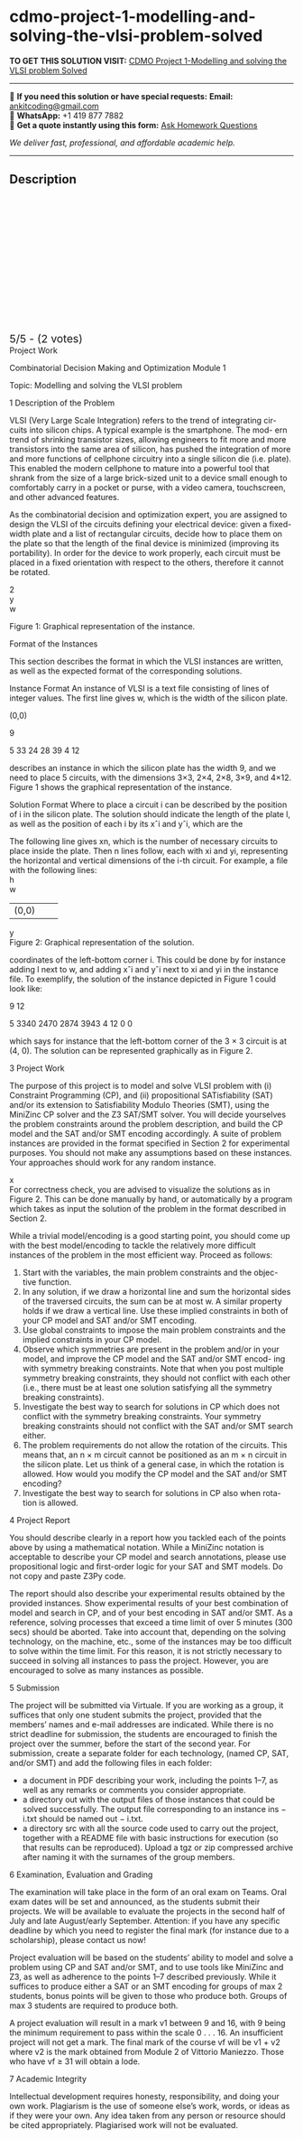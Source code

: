 # cdmo-project-1-modelling-and-solving-the-vlsi-problem-solved
**TO GET THIS SOLUTION VISIT:** [CDMO Project 1-Modelling and solving the VLSI problem  Solved](https://www.ankitcodinghub.com/product/cdmo-project-1-modelling-and-solving-the-vlsi-problem-solved/)


---

📩 **If you need this solution or have special requests:** **Email:** ankitcoding@gmail.com  
📱 **WhatsApp:** +1 419 877 7882  
📄 **Get a quote instantly using this form:** [Ask Homework Questions](https://www.ankitcodinghub.com/services/ask-homework-questions/)

*We deliver fast, professional, and affordable academic help.*

---

<h2>Description</h2>



<div class="kk-star-ratings kksr-auto kksr-align-center kksr-valign-top" data-payload="{&quot;align&quot;:&quot;center&quot;,&quot;id&quot;:&quot;95198&quot;,&quot;slug&quot;:&quot;default&quot;,&quot;valign&quot;:&quot;top&quot;,&quot;ignore&quot;:&quot;&quot;,&quot;reference&quot;:&quot;auto&quot;,&quot;class&quot;:&quot;&quot;,&quot;count&quot;:&quot;2&quot;,&quot;legendonly&quot;:&quot;&quot;,&quot;readonly&quot;:&quot;&quot;,&quot;score&quot;:&quot;5&quot;,&quot;starsonly&quot;:&quot;&quot;,&quot;best&quot;:&quot;5&quot;,&quot;gap&quot;:&quot;4&quot;,&quot;greet&quot;:&quot;Rate this product&quot;,&quot;legend&quot;:&quot;5\/5 - (2 votes)&quot;,&quot;size&quot;:&quot;24&quot;,&quot;title&quot;:&quot;CDMO Project 1-Modelling and solving the VLSI problem&nbsp; Solved&quot;,&quot;width&quot;:&quot;138&quot;,&quot;_legend&quot;:&quot;{score}\/{best} - ({count} {votes})&quot;,&quot;font_factor&quot;:&quot;1.25&quot;}">

<div class="kksr-stars">

<div class="kksr-stars-inactive">
            <div class="kksr-star" data-star="1" style="padding-right: 4px">


<div class="kksr-icon" style="width: 24px; height: 24px;"></div>
        </div>
            <div class="kksr-star" data-star="2" style="padding-right: 4px">


<div class="kksr-icon" style="width: 24px; height: 24px;"></div>
        </div>
            <div class="kksr-star" data-star="3" style="padding-right: 4px">


<div class="kksr-icon" style="width: 24px; height: 24px;"></div>
        </div>
            <div class="kksr-star" data-star="4" style="padding-right: 4px">


<div class="kksr-icon" style="width: 24px; height: 24px;"></div>
        </div>
            <div class="kksr-star" data-star="5" style="padding-right: 4px">


<div class="kksr-icon" style="width: 24px; height: 24px;"></div>
        </div>
    </div>

<div class="kksr-stars-active" style="width: 138px;">
            <div class="kksr-star" style="padding-right: 4px">


<div class="kksr-icon" style="width: 24px; height: 24px;"></div>
        </div>
            <div class="kksr-star" style="padding-right: 4px">


<div class="kksr-icon" style="width: 24px; height: 24px;"></div>
        </div>
            <div class="kksr-star" style="padding-right: 4px">


<div class="kksr-icon" style="width: 24px; height: 24px;"></div>
        </div>
            <div class="kksr-star" style="padding-right: 4px">


<div class="kksr-icon" style="width: 24px; height: 24px;"></div>
        </div>
            <div class="kksr-star" style="padding-right: 4px">


<div class="kksr-icon" style="width: 24px; height: 24px;"></div>
        </div>
    </div>
</div>


<div class="kksr-legend" style="font-size: 19.2px;">
            5/5 - (2 votes)    </div>
    </div>
<div class="page" title="Page 1">
<div class="layoutArea">
<div class="column">
Project Work

Combinatorial Decision Making and Optimization Module 1

Topic: Modelling and solving the VLSI problem

1 Description of the Problem

VLSI (Very Large Scale Integration) refers to the trend of integrating cir- cuits into silicon chips. A typical example is the smartphone. The mod- ern trend of shrinking transistor sizes, allowing engineers to fit more and more transistors into the same area of silicon, has pushed the integration of more and more functions of cellphone circuitry into a single silicon die (i.e. plate). This enabled the modern cellphone to mature into a powerful tool that shrank from the size of a large brick-sized unit to a device small enough to comfortably carry in a pocket or purse, with a video camera, touchscreen, and other advanced features.

As the combinatorial decision and optimization expert, you are assigned to design the VLSI of the circuits defining your electrical device: given a fixed-width plate and a list of rectangular circuits, decide how to place them on the plate so that the length of the final device is minimized (improving its portability). In order for the device to work properly, each circuit must be placed in a fixed orientation with respect to the others, therefore it cannot be rotated.

</div>
</div>
</div>
<div class="page" title="Page 2">
<div class="section">
<div class="layoutArea">
<div class="column">
2

</div>
</div>
<div class="layoutArea">
<div class="column">
y

</div>
<div class="column">
w

Figure 1: Graphical representation of the instance.

Format of the Instances

</div>
</div>
<div class="layoutArea">
<div class="column">
This section describes the format in which the VLSI instances are written, as well as the expected format of the corresponding solutions.

Instance Format An instance of VLSI is a text file consisting of lines of integer values. The first line gives w, which is the width of the silicon plate.

(0,0)

9

5 33 24 28 39 4 12

describes an instance in which the silicon plate has the width 9, and we need to place 5 circuits, with the dimensions 3×3, 2×4, 2×8, 3×9, and 4×12. Figure 1 shows the graphical representation of the instance.

Solution Format Where to place a circuit i can be described by the position of i in the silicon plate. The solution should indicate the length of the plate l, as well as the position of each i by its xˆi and yˆi, which are the

</div>
</div>
<div class="layoutArea">
<div class="column">
The following line gives xn, which is the number of necessary circuits to place inside the plate. Then n lines follow, each with xi and yi, representing the horizontal and vertical dimensions of the i-th circuit. For example, a file with the following lines:

</div>
</div>
</div>
</div>
<div class="page" title="Page 3">
<div class="section">
<div class="layoutArea">
<div class="column">
h

</div>
</div>
<div class="layoutArea">
<div class="column">
w

</div>
</div>
<table>
<tbody>
<tr>
<td colspan="1" rowspan="3">
<div class="layoutArea">
<div class="column">
(0,0)

</div>
</div>
</td>
<td colspan="1" rowspan="2"></td>
<td></td>
</tr>
<tr>
<td colspan="1" rowspan="2"></td>
</tr>
<tr>
<td></td>
</tr>
</tbody>
</table>
<div class="layoutArea">
<div class="column">
y

</div>
</div>
<div class="layoutArea">
<div class="column">
Figure 2: Graphical representation of the solution.

coordinates of the left-bottom corner i. This could be done by for instance adding l next to w, and adding xˆi and yˆi next to xi and yi in the instance file. To exemplify, the solution of the instance depicted in Figure 1 could look like:

9 12

5 3340 2470 2874 3943 4 12 0 0

which says for instance that the left-bottom corner of the 3 × 3 circuit is at (4, 0). The solution can be represented graphically as in Figure 2.

3 Project Work

The purpose of this project is to model and solve VLSI problem with (i) Constraint Programming (CP), and (ii) propositional SATisfiability (SAT) and/or its extension to Satisfiability Modulo Theories (SMT), using the MiniZinc CP solver and the Z3 SAT/SMT solver. You will decide yourselves the problem constraints around the problem description, and build the CP model and the SAT and/or SMT encoding accordingly. A suite of problem instances are provided in the format specified in Section 2 for experimental purposes. You should not make any assumptions based on these instances. Your approaches should work for any random instance.

</div>
</div>
<div class="layoutArea">
<div class="column">
x

</div>
</div>
</div>
</div>
<div class="page" title="Page 4">
<div class="layoutArea">
<div class="column">
For correctness check, you are advised to visualize the solutions as in Figure 2. This can be done manually by hand, or automatically by a program which takes as input the solution of the problem in the format described in Section 2.

While a trivial model/encoding is a good starting point, you should come up with the best model/encoding to tackle the relatively more difficult instances of the problem in the most efficient way. Proceed as follows:

<ol>
<li>Start with the variables, the main problem constraints and the objec- tive function.</li>
<li>In any solution, if we draw a horizontal line and sum the horizontal sides of the traversed circuits, the sum can be at most w. A similar property holds if we draw a vertical line. Use these implied constraints in both of your CP model and SAT and/or SMT encoding.</li>
<li>Use global constraints to impose the main problem constraints and the implied constraints in your CP model.</li>
<li>Observe which symmetries are present in the problem and/or in your model, and improve the CP model and the SAT and/or SMT encod- ing with symmetry breaking constraints. Note that when you post multiple symmetry breaking constraints, they should not conflict with each other (i.e., there must be at least one solution satisfying all the symmetry breaking constraints).</li>
<li>Investigate the best way to search for solutions in CP which does not conflict with the symmetry breaking constraints. Your symmetry breaking constraints should not conflict with the SAT and/or SMT search either.</li>
<li>The problem requirements do not allow the rotation of the circuits. This means that, an n × m circuit cannot be positioned as an m × n circuit in the silicon plate. Let us think of a general case, in which the rotation is allowed. How would you modify the CP model and the SAT and/or SMT encoding?</li>
<li>Investigate the best way to search for solutions in CP also when rota- tion is allowed.</li>
</ol>
</div>
</div>
</div>
<div class="page" title="Page 5">
<div class="layoutArea">
<div class="column">
4 Project Report

You should describe clearly in a report how you tackled each of the points above by using a mathematical notation. While a MiniZinc notation is acceptable to describe your CP model and search annotations, please use propositional logic and first-order logic for your SAT and SMT models. Do not copy and paste Z3Py code.

The report should also describe your experimental results obtained by the provided instances. Show experimental results of your best combination of model and search in CP, and of your best encoding in SAT and/or SMT. As a reference, solving processes that exceed a time limit of over 5 minutes (300 secs) should be aborted. Take into account that, depending on the solving technology, on the machine, etc., some of the instances may be too difficult to solve within the time limit. For this reason, it is not strictly necessary to succeed in solving all instances to pass the project. However, you are encouraged to solve as many instances as possible.

5 Submission

The project will be submitted via Virtuale. If you are working as a group, it suffices that only one student submits the project, provided that the members’ names and e-mail addresses are indicated. While there is no strict deadline for submission, the students are encouraged to finish the project over the summer, before the start of the second year. For submission, create a separate folder for each technology, (named CP, SAT, and/or SMT) and add the following files in each folder:

<ul>
<li>a document in PDF describing your work, including the points 1–7, as well as any remarks or comments you consider appropriate.</li>
<li>a directory out with the output files of those instances that could be solved successfully. The output file corresponding to an instance ins − i.txt should be named out − i.txt.</li>
<li>a directory src with all the source code used to carry out the project, together with a README file with basic instructions for execution (so that results can be reproduced).
Upload a tgz or zip compressed archive after naming it with the surnames of the group members.
</li>
</ul>
</div>
</div>
</div>
<div class="page" title="Page 6">
<div class="layoutArea">
<div class="column">
6 Examination, Evaluation and Grading

The examination will take place in the form of an oral exam on Teams. Oral exam dates will be set and announced, as the students submit their projects. We will be available to evaluate the projects in the second half of July and late August/early September. Attention: if you have any specific deadline by which you need to register the final mark (for instance due to a scholarship), please contact us now!

Project evaluation will be based on the students’ ability to model and solve a problem using CP and SAT and/or SMT, and to use tools like MiniZinc and Z3, as well as adherence to the points 1–7 described previously. While it suffices to produce either a SAT or an SMT encoding for groups of max 2 students, bonus points will be given to those who produce both. Groups of max 3 students are required to produce both.

A project evaluation will result in a mark v1 between 9 and 16, with 9 being the minimum requirement to pass within the scale 0 . . . 16. An insufficient project will not get a mark. The final mark of the course vf will be v1 + v2 where v2 is the mark obtained from Module 2 of Vittorio Maniezzo. Those who have vf ≥ 31 will obtain a lode.

7 Academic Integrity

Intellectual development requires honesty, responsibility, and doing your own work. Plagiarism is the use of someone else’s work, words, or ideas as if they were your own. Any idea taken from any person or resource should be cited appropriately. Plagiarised work will not be evaluated.

</div>
</div>
</div>

